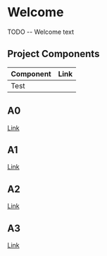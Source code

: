 # Welcome
TODO -- Welcome text

## Project Components
| Component | Link |
|-----------|------|
| Test      |      |


## A0
[Link](/A0.md)

## A1
[Link](/A1.md)

## A2
[Link](/A2.md)

## A3
[Link](/A3.md)
